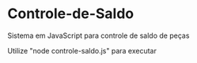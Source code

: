 # Controle-de-Saldo
Sistema em JavaScript para controle de saldo de peças

Utilize "node controle-saldo.js" para executar
